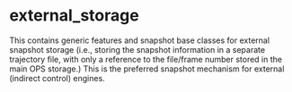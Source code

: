 # external_storage

This contains generic features and snapshot base classes for external snapshot
storage (i.e., storing the snapshot information in a separate trajectory file,
with only a reference to the file/frame number stored in the main OPS storage.)
This is the preferred snapshot mechanism for external (indirect control)
engines.
